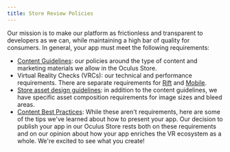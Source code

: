 ```yaml
---
title: Store Review Policies
---
```

Our mission is to make our platform as frictionless and transparent to developers as we can, while maintaining a high bar of quality for consumers. In general, your app must meet the following requirements:

* [Content Guidelines](/distribute/latest/concepts/publish-content-guidelines/): our policies around the type of content and marketing materials we allow in the Oculus Store.
* Virtual Reality Checks (VRCs): our technical and performance requirements. There are separate requirements for [Rift](/distribute/latest/concepts/publish-rift-app-submission/) and [Mobile](/distribute/latest/concepts/publish-mobile-req/).
* [Store asset design guidelines](https://scontent.xx.fbcdn.net/v/t39.2365-6/10000000_2007708799495262_8508290021072044032_n.pdf?_nc_cat=111&oh=5a41a1fd066453853ad1ee4880be6e93&oe=5C5CF91A): in addition to the content guidelines, we have specific asset composition requirements for image sizes and bleed areas.
* [Content Best Practices](/distribute/latest/concepts/publish-content-bp/): While these aren't requirements, here are some of the tips we've learned about how to present your app.
 Our decision to publish your app in our Oculus Store rests both on these requirements and on our opinion about how your app enriches the VR ecosystem as a whole. We're excited to see what you create!